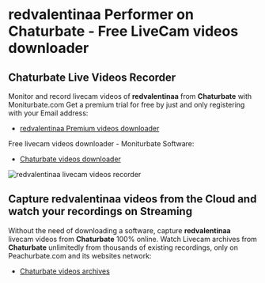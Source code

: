 # redvalentinaa Performer on Chaturbate - Free LiveCam videos downloader

## Chaturbate Live Videos Recorder

Monitor and record livecam videos of **redvalentinaa** from **Chaturbate** with Moniturbate.com
Get a premium trial for free by just and only registering with your Email address:
* [redvalentinaa Premium videos downloader](https://moniturbate.com/request-demo-licence-key.html)

Free livecam videos downloader - Moniturbate Software:
* [Chaturbate videos downloader](https://moniturbate.com/moniturbate-download-software.html)

![redvalentinaa livecam videos recorder](https://peachurnet.com/templates/moniturbate-software.png)


## Capture redvalentinaa videos from the Cloud and watch your recordings on Streaming

Without the need of downloading a software, capture **redvalentinaa** livecam videos from **Chaturbate** 100% online.
Watch Livecam archives from **Chaturbate** unlimitedly from thousands of existing recordings, only on Peachurbate.com and its websites network:
* [Chaturbate videos archives](https://peachurnet.com/)